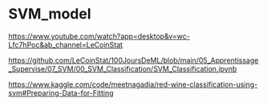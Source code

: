 # SVM_model

https://www.youtube.com/watch?app=desktop&v=wc-Lfc7hPoc&ab_channel=LeCoinStat

https://github.com/LeCoinStat/100JoursDeML/blob/main/05_Apprentissage_Supervise/07_SVM/00_SVM_Classification/SVM_Classification.ipynb 

https://www.kaggle.com/code/meetnagadia/red-wine-classification-using-svm#Preparing-Data-for-Fitting 
